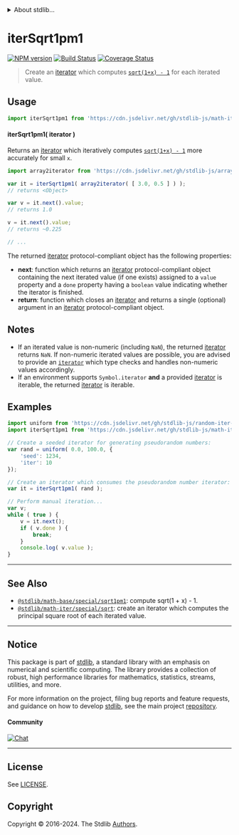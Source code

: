 <!--

@license Apache-2.0

Copyright (c) 2020 The Stdlib Authors.

Licensed under the Apache License, Version 2.0 (the "License");
you may not use this file except in compliance with the License.
You may obtain a copy of the License at

   http://www.apache.org/licenses/LICENSE-2.0

Unless required by applicable law or agreed to in writing, software
distributed under the License is distributed on an "AS IS" BASIS,
WITHOUT WARRANTIES OR CONDITIONS OF ANY KIND, either express or implied.
See the License for the specific language governing permissions and
limitations under the License.

-->


<details>
  <summary>
    About stdlib...
  </summary>
  <p>We believe in a future in which the web is a preferred environment for numerical computation. To help realize this future, we've built stdlib. stdlib is a standard library, with an emphasis on numerical and scientific computation, written in JavaScript (and C) for execution in browsers and in Node.js.</p>
  <p>The library is fully decomposable, being architected in such a way that you can swap out and mix and match APIs and functionality to cater to your exact preferences and use cases.</p>
  <p>When you use stdlib, you can be absolutely certain that you are using the most thorough, rigorous, well-written, studied, documented, tested, measured, and high-quality code out there.</p>
  <p>To join us in bringing numerical computing to the web, get started by checking us out on <a href="https://github.com/stdlib-js/stdlib">GitHub</a>, and please consider <a href="https://opencollective.com/stdlib">financially supporting stdlib</a>. We greatly appreciate your continued support!</p>
</details>

# iterSqrt1pm1

[![NPM version][npm-image]][npm-url] [![Build Status][test-image]][test-url] [![Coverage Status][coverage-image]][coverage-url] <!-- [![dependencies][dependencies-image]][dependencies-url] -->

> Create an [iterator][mdn-iterator-protocol] which computes [`sqrt(1+x) - 1`][@stdlib/math/base/special/sqrt1pm1] for each iterated value.

<!-- Section to include introductory text. Make sure to keep an empty line after the intro `section` element and another before the `/section` close. -->

<section class="intro">

</section>

<!-- /.intro -->

<!-- Package usage documentation. -->



<section class="usage">

## Usage

```javascript
import iterSqrt1pm1 from 'https://cdn.jsdelivr.net/gh/stdlib-js/math-iter-special-sqrt1pm1@deno/mod.js';
```

#### iterSqrt1pm1( iterator )

Returns an [iterator][mdn-iterator-protocol] which iteratively computes [`sqrt(1+x) - 1`][@stdlib/math/base/special/sqrt1pm1] more accurately for small `x`.

```javascript
import array2iterator from 'https://cdn.jsdelivr.net/gh/stdlib-js/array-to-iterator@deno/mod.js';

var it = iterSqrt1pm1( array2iterator( [ 3.0, 0.5 ] ) );
// returns <Object>

var v = it.next().value;
// returns 1.0

v = it.next().value;
// returns ~0.225

// ...
```

The returned [iterator][mdn-iterator-protocol] protocol-compliant object has the following properties:

-   **next**: function which returns an [iterator][mdn-iterator-protocol] protocol-compliant object containing the next iterated value (if one exists) assigned to a `value` property and a `done` property having a `boolean` value indicating whether the iterator is finished.
-   **return**: function which closes an [iterator][mdn-iterator-protocol] and returns a single (optional) argument in an [iterator][mdn-iterator-protocol] protocol-compliant object.

</section>

<!-- /.usage -->

<!-- Package usage notes. Make sure to keep an empty line after the `section` element and another before the `/section` close. -->

<section class="notes">

## Notes

-   If an iterated value is non-numeric (including `NaN`), the returned [iterator][mdn-iterator-protocol] returns `NaN`. If non-numeric iterated values are possible, you are advised to provide an [`iterator`][mdn-iterator-protocol] which type checks and handles non-numeric values accordingly.
-   If an environment supports `Symbol.iterator` **and** a provided [iterator][mdn-iterator-protocol] is iterable, the returned [iterator][mdn-iterator-protocol] is iterable.

</section>

<!-- /.notes -->

<!-- Package usage examples. -->

<section class="examples">

## Examples

<!-- eslint no-undef: "error" -->

```javascript
import uniform from 'https://cdn.jsdelivr.net/gh/stdlib-js/random-iter-uniform@deno/mod.js';
import iterSqrt1pm1 from 'https://cdn.jsdelivr.net/gh/stdlib-js/math-iter-special-sqrt1pm1@deno/mod.js';

// Create a seeded iterator for generating pseudorandom numbers:
var rand = uniform( 0.0, 100.0, {
    'seed': 1234,
    'iter': 10
});

// Create an iterator which consumes the pseudorandom number iterator:
var it = iterSqrt1pm1( rand );

// Perform manual iteration...
var v;
while ( true ) {
    v = it.next();
    if ( v.done ) {
        break;
    }
    console.log( v.value );
}
```

</section>

<!-- /.examples -->

<!-- Section to include cited references. If references are included, add a horizontal rule *before* the section. Make sure to keep an empty line after the `section` element and another before the `/section` close. -->

<section class="references">

</section>

<!-- /.references -->

<!-- Section for related `stdlib` packages. Do not manually edit this section, as it is automatically populated. -->

<section class="related">

* * *

## See Also

-   <span class="package-name">[`@stdlib/math-base/special/sqrt1pm1`][@stdlib/math/base/special/sqrt1pm1]</span><span class="delimiter">: </span><span class="description">compute sqrt(1 + x) - 1.</span>
-   <span class="package-name">[`@stdlib/math-iter/special/sqrt`][@stdlib/math/iter/special/sqrt]</span><span class="delimiter">: </span><span class="description">create an iterator which computes the principal square root of each iterated value.</span>

</section>

<!-- /.related -->

<!-- Section for all links. Make sure to keep an empty line after the `section` element and another before the `/section` close. -->


<section class="main-repo" >

* * *

## Notice

This package is part of [stdlib][stdlib], a standard library with an emphasis on numerical and scientific computing. The library provides a collection of robust, high performance libraries for mathematics, statistics, streams, utilities, and more.

For more information on the project, filing bug reports and feature requests, and guidance on how to develop [stdlib][stdlib], see the main project [repository][stdlib].

#### Community

[![Chat][chat-image]][chat-url]

---

## License

See [LICENSE][stdlib-license].


## Copyright

Copyright &copy; 2016-2024. The Stdlib [Authors][stdlib-authors].

</section>

<!-- /.stdlib -->

<!-- Section for all links. Make sure to keep an empty line after the `section` element and another before the `/section` close. -->

<section class="links">

[npm-image]: http://img.shields.io/npm/v/@stdlib/math-iter-special-sqrt1pm1.svg
[npm-url]: https://npmjs.org/package/@stdlib/math-iter-special-sqrt1pm1

[test-image]: https://github.com/stdlib-js/math-iter-special-sqrt1pm1/actions/workflows/test.yml/badge.svg?branch=v0.2.0
[test-url]: https://github.com/stdlib-js/math-iter-special-sqrt1pm1/actions/workflows/test.yml?query=branch:v0.2.0

[coverage-image]: https://img.shields.io/codecov/c/github/stdlib-js/math-iter-special-sqrt1pm1/main.svg
[coverage-url]: https://codecov.io/github/stdlib-js/math-iter-special-sqrt1pm1?branch=main

<!--

[dependencies-image]: https://img.shields.io/david/stdlib-js/math-iter-special-sqrt1pm1.svg
[dependencies-url]: https://david-dm.org/stdlib-js/math-iter-special-sqrt1pm1/main

-->

[chat-image]: https://img.shields.io/gitter/room/stdlib-js/stdlib.svg
[chat-url]: https://app.gitter.im/#/room/#stdlib-js_stdlib:gitter.im

[stdlib]: https://github.com/stdlib-js/stdlib

[stdlib-authors]: https://github.com/stdlib-js/stdlib/graphs/contributors

[umd]: https://github.com/umdjs/umd
[es-module]: https://developer.mozilla.org/en-US/docs/Web/JavaScript/Guide/Modules

[deno-url]: https://github.com/stdlib-js/math-iter-special-sqrt1pm1/tree/deno
[deno-readme]: https://github.com/stdlib-js/math-iter-special-sqrt1pm1/blob/deno/README.md
[umd-url]: https://github.com/stdlib-js/math-iter-special-sqrt1pm1/tree/umd
[umd-readme]: https://github.com/stdlib-js/math-iter-special-sqrt1pm1/blob/umd/README.md
[esm-url]: https://github.com/stdlib-js/math-iter-special-sqrt1pm1/tree/esm
[esm-readme]: https://github.com/stdlib-js/math-iter-special-sqrt1pm1/blob/esm/README.md
[branches-url]: https://github.com/stdlib-js/math-iter-special-sqrt1pm1/blob/main/branches.md

[stdlib-license]: https://raw.githubusercontent.com/stdlib-js/math-iter-special-sqrt1pm1/main/LICENSE

[mdn-iterator-protocol]: https://developer.mozilla.org/en-US/docs/Web/JavaScript/Reference/Iteration_protocols#The_iterator_protocol

<!-- <related-links> -->

[@stdlib/math/base/special/sqrt1pm1]: https://github.com/stdlib-js/math-base-special-sqrt1pm1/tree/deno

[@stdlib/math/iter/special/sqrt]: https://github.com/stdlib-js/math-iter-special-sqrt/tree/deno

<!-- </related-links> -->

</section>

<!-- /.links -->
